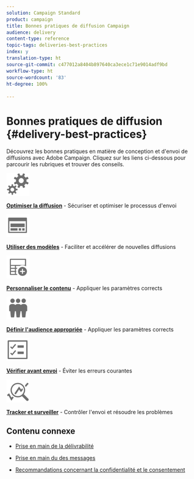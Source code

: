 ```yaml
---
solution: Campaign Standard
product: campaign
title: Bonnes pratiques de diffusion Campaign
audience: delivery
content-type: reference
topic-tags: deliveries-best-practices
index: y
translation-type: ht
source-git-commit: c477012a8404b897640ca3ece1c71e9014adf9bd
workflow-type: ht
source-wordcount: '83'
ht-degree: 100%

---
```



# Bonnes pratiques de diffusion {#delivery-best-practices}

Découvrez les bonnes pratiques en matière de conception et d&#39;envoi de diffusions avec Adobe Campaign. Cliquez sur les liens ci-dessous pour parcourir les rubriques et trouver des conseils.

<img src="assets/do-not-localize/optimize.svg"  width="60px">

**[Optimiser la diffusion](optimize-delivery.md)** - Sécuriser et optimiser le processus d&#39;envoi

<img src="assets/do-not-localize/design.svg"  width="60px">

**[Utiliser des modèles](use-templates.md)** - Faciliter et accélérer de nouvelles diffusions

<img src="assets/do-not-localize/custom.svg"  width="60px">

**[Personnaliser le contenu](optimize-delivery.md)** - Appliquer les paramètres corrects

<img src="assets/do-not-localize/profiles.svg"  width="60px">

**[Définir l&#39;audience appropriée](define-the-right-audience.md)** - Appliquer les paramètres corrects

<img src="assets/do-not-localize/start.svg"  width="60px">

**[Vérifier avant envoi](check-before-sending.md)** - Éviter les erreurs courantes

<img src="assets/do-not-localize/troubleshoot.svg"  width="60px">

**[Tracker et surveiller](track-and-monitor.md)** - Contrôler l&#39;envoi et résoudre les problèmes

## Contenu connexe

* [Prise en main de la délivrabilité](../../sending/using/about-deliverability.md)

* [Prise en main du des messages](../../channels/using/get-started-communication-channels.md)

* [Recommandations concernant la confidentialité et le consentement](../../start/using/privacy.md)
